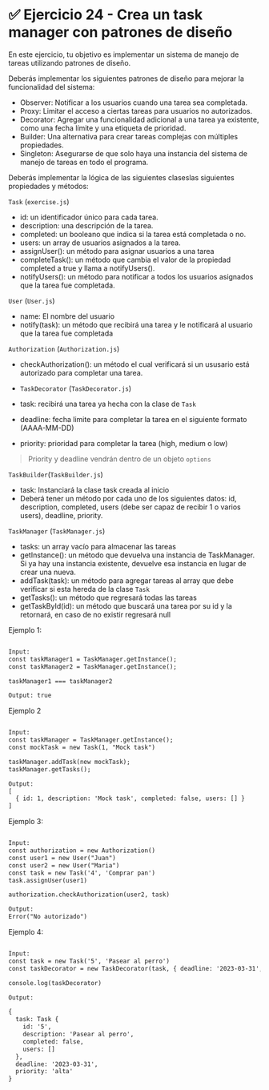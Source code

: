 # ✅ Ejercicio 24 - Crea un task manager con patrones de diseño

En este ejercicio, tu objetivo es implementar un sistema de manejo de tareas utilizando patrones de diseño.

Deberás implementar los siguientes patrones de diseño para mejorar la funcionalidad del sistema:

- Observer: Notificar a los usuarios cuando una tarea sea completada.
- Proxy: Limitar el acceso a ciertas tareas para usuarios no autorizados.
- Decorator: Agregar una funcionalidad adicional a una tarea ya existente, como una fecha límite y una etiqueta de prioridad.
- Builder: Una alternativa para crear tareas complejas con múltiples propiedades.
- Singleton: Asegurarse de que solo haya una instancia del sistema de manejo de tareas en todo el programa.

Deberás implementar la lógica de las siguientes claseslas siguientes propiedades y métodos:

`Task` (`exercise.js`)
- id: un identificador único para cada tarea.
- description: una descripción de la tarea.
- completed: un booleano que indica si la tarea está completada o no.
- users: un array de usuarios asignados a la tarea.
- assignUser(): un método para asignar usuarios a una tarea
- completeTask(): un método que cambia el valor de la propiedad completed a true y llama a notifyUsers().
- notifyUsers(): un método para notificar a todos los usuarios asignados que la tarea fue completada.

`User` (`User.js`)
- name: El nombre del usuario
- notify(task): un método que recibirá una tarea y le notificará al usuario que la tarea fue completada 

`Authorization` (`Authorization.js`)
- checkAuthorization(): un método el cual verificará si un ususario está autorizado para completar una tarea.


- `TaskDecorator` (`TaskDecorator.js`)
- task: recibirá una tarea ya hecha con la clase de `Task`
- deadline: fecha limite para completar la tarea en el siguiente formato (AAAA-MM-DD)
- priority: prioridad para completar la tarea (high, medium o low)

> Priority y deadline vendrán dentro de un objeto `options`

`TaskBuilder`(`TaskBuilder.js`)

- task: Instanciará la clase task creada al inicio 
- Deberá tener un método por cada uno de los siguientes datos: id, description, completed, users (debe ser capaz de recibir 1 o varios users), deadline, priority.

`TaskManager` (`TaskManager.js`)
- tasks: un array vacío para almacenar las tareas
- getInstance(): un método que devuelva una instancia de TaskManager. Si ya hay una instancia existente, devuelve esa instancia en lugar de crear una nueva.
- addTask(task): un método para agregar tareas al array que debe verificar si esta hereda de la clase `Task`
- getTasks(): un método que regresará todas las tareas
- getTaskById(id): un método que buscará una tarea por su id y la retornará, en caso de no existir regresará null

Ejemplo 1:

```txt

Input:
const taskManager1 = TaskManager.getInstance();
const taskManager2 = TaskManager.getInstance();

taskManager1 === taskManager2

Output: true

```

Ejemplo 2

```txt

Input:
const taskManager = TaskManager.getInstance();
const mockTask = new Task(1, "Mock task")

taskManager.addTask(new mockTask);
taskManager.getTasks();

Output:
[
  { id: 1, description: 'Mock task', completed: false, users: [] }
]

```

Ejemplo 3:

```txt

Input:
const authorization = new Authorization()
const user1 = new User("Juan")
const user2 = new User("Maria")
const task = new Task('4', 'Comprar pan')
task.assignUser(user1)

authorization.checkAuthorization(user2, task)

Output:
Error("No autorizado")

```

Ejemplo 4:

```txt

Input:
const task = new Task('5', 'Pasear al perro')
const taskDecorator = new TaskDecorator(task, { deadline: '2023-03-31', priority: 'alta' })

console.log(taskDecorator)

Output:

{
  task: Task {
    id: '5',
    description: 'Pasear al perro',
    completed: false,
    users: []
  },
  deadline: '2023-03-31',
  priority: 'alta'
}

```